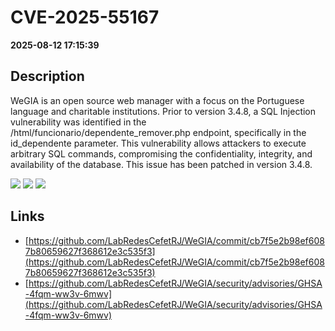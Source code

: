 # CVE-2025-55167

**2025-08-12 17:15:39**

## Description
WeGIA is an open source web manager with a focus on the Portuguese language and charitable institutions. Prior to version 3.4.8, a SQL Injection vulnerability was identified in the /html/funcionario/dependente_remover.php endpoint, specifically in the id_dependente parameter. This vulnerability allows attackers to execute arbitrary SQL commands, compromising the confidentiality, integrity, and availability of the database. This issue has been patched in version 3.4.8.

![](https://img.shields.io/static/v1?label=Score&message=9.4&color=red)
![](https://img.shields.io/static/v1?label=Severity&message=CRITICAL&color=red)
![](https://img.shields.io/static/v1?label=CWE&message=SQL&color=green)

## Links
- [https://github.com/LabRedesCefetRJ/WeGIA/commit/cb7f5e2b98ef6087b80659627f368612e3c535f3](https://github.com/LabRedesCefetRJ/WeGIA/commit/cb7f5e2b98ef6087b80659627f368612e3c535f3)
- [https://github.com/LabRedesCefetRJ/WeGIA/security/advisories/GHSA-4fqm-ww3v-6mwv](https://github.com/LabRedesCefetRJ/WeGIA/security/advisories/GHSA-4fqm-ww3v-6mwv)
